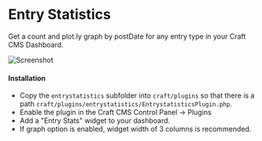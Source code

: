 Entry Statistics
================
Get a count and plot.ly graph by postDate for any entry type in your Craft CMS Dashboard.

![Screenshot]('./capture.png' "Screenshot")

#### Installation

* Copy the `entrystatistics` subfolder into `craft/plugins` so that there is a path  `craft/plugins/entrystatistics/EntrystatisticsPlugin.php`.
* Enable the plugin in the Craft CMS Control Panel -> Plugins
* Add a "Entry Stats" widget to your dashboard. 
* If graph option is enabled, widget width of 3 columns is recommended.

